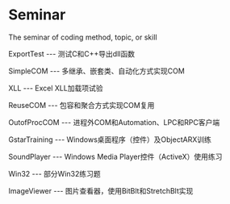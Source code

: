 # Seminar
The seminar of coding method, topic, or skill

ExportTest    --- 测试C和C++导出dll函数

SimpleCOM     --- 多继承、嵌套类、自动化方式实现COM

XLL           --- Excel XLL加载项试验

ReuseCOM      --- 包容和聚合方式实现COM复用

OutofProcCOM  --- 进程外COM和Automation、LPC和RPC客户端

GstarTraining --- Windows桌面程序（控件）及ObjectARX训练

SoundPlayer   --- Windows Media Player控件（ActiveX）使用练习

Win32         --- 部分Win32练习题

ImageViewer   --- 图片查看器，使用BitBlt和StretchBlt实现
